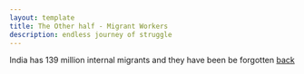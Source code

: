 ```yaml
---
layout: template
title: The Other half - Migrant Workers
description: endless journey of struggle
---
```


India has 139 million internal migrants and they have been be forgotten 
[back](./)
